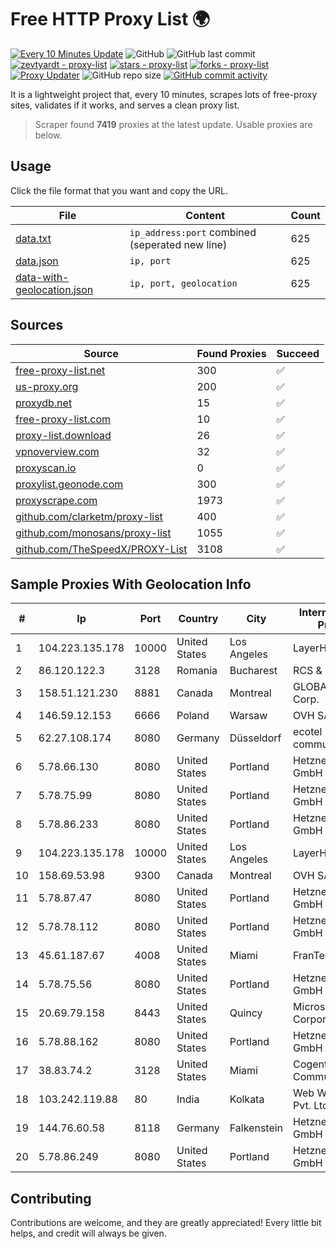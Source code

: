 
# Free HTTP Proxy List 🌍

[![Every 10 Minutes Update](https://github.com/mertguvencli/http-proxy-list/actions/workflows/main.yml/badge.svg?branch=main)](https://github.com/mertguvencli/http-proxy-list/actions/workflows/main.yml)
![GitHub](https://img.shields.io/github/license/mertguvencli/http-proxy-list)
![GitHub last commit](https://img.shields.io/github/last-commit/mertguvencli/http-proxy-list)
[![zevtyardt - proxy-list](https://img.shields.io/static/v1?label=zevtyardt&message=proxy-list&color=blue&logo=github)](https://github.com/zevtyardt/proxy-list "Go to GitHub repo")
[![stars - proxy-list](https://img.shields.io/github/stars/zevtyardt/proxy-list?style=social)](https://github.com/zevtyardt/proxy-list)
[![forks - proxy-list](https://img.shields.io/github/forks/zevtyardt/proxy-list?style=social)](https://github.com/zevtyardt/proxy-list)
[![Proxy Updater](https://github.com/zevtyardt/proxy-list/workflows/Proxy%20Updater/badge.svg)](https://github.com/zevtyardt/proxy-list/actions?query=workflow:"Proxy+Updater")
![GitHub repo size](https://img.shields.io/github/repo-size/zevtyardt/proxy-list)
[![GitHub commit activity](https://img.shields.io/github/commit-activity/m/zevtyardt/proxy-list?logo=commits)](https://github.com/zevtyardt/proxy-list/commits/main)

It is a lightweight project that, every 10 minutes, scrapes lots of free-proxy sites, validates if it works, and serves a clean proxy list.

> Scraper found **7419** proxies at the latest update. Usable proxies are below.

## Usage

Click the file format that you want and copy the URL.

|File|Content|Count|
|----|-------|-----|
|[data.txt](https://raw.githubusercontent.com/mertguvencli/http-proxy-list/main/proxy-list/data.txt)|`ip_address:port` combined (seperated new line)|625|
|[data.json](https://raw.githubusercontent.com/mertguvencli/http-proxy-list/main/proxy-list/data.json)|`ip, port`|625|
|[data-with-geolocation.json](https://raw.githubusercontent.com/mertguvencli/http-proxy-list/main/proxy-list/data-with-geolocation.json)|`ip, port, geolocation`|625|

## Sources

|Source|Found Proxies|Succeed|
|------|-------------|-------|
|[free-proxy-list.net](https://free-proxy-list.net)|300|✅|
|[us-proxy.org](https://www.us-proxy.org)|200|✅|
|[proxydb.net](http://proxydb.net)|15|✅|
|[free-proxy-list.com](https://free-proxy-list.com/?page=&port=&type%5B%5D=http&type%5B%5D=https&up_time=0&search=Search)|10|✅|
|[proxy-list.download](https://www.proxy-list.download/HTTP)|26|✅|
|[vpnoverview.com](https://vpnoverview.com/privacy/anonymous-browsing/free-proxy-servers)|32|✅|
|[proxyscan.io](https://www.proxyscan.io)|0|✅|
|[proxylist.geonode.com](https://proxylist.geonode.com/api/proxy-list?limit=300&page=1&sort_by=lastChecked&sort_type=desc&protocols=http,https)|300|✅|
|[proxyscrape.com](https://api.proxyscrape.com/v2/?request=displayproxies&protocol=http&timeout=10000&country=all&ssl=all&anonymity=all)|1973|✅|
|[github.com/clarketm/proxy-list](https://raw.githubusercontent.com/clarketm/proxy-list/master/proxy-list-raw.txt)|400|✅|
|[github.com/monosans/proxy-list](https://raw.githubusercontent.com/monosans/proxy-list/main/proxies/http.txt)|1055|✅|
|[github.com/TheSpeedX/PROXY-List](https://raw.githubusercontent.com/TheSpeedX/PROXY-List/master/http.txt)|3108|✅|


## Sample Proxies With Geolocation Info

|#|Ip|Port|Country|City|Internet Service Provider|
|-|--|----|-------|----|-------------------------|
|1|104.223.135.178|10000|United States|Los Angeles|LayerHost|
|2|86.120.122.3|3128|Romania|Bucharest|RCS & RDS|
|3|158.51.121.230|8881|Canada|Montreal|GLOBALTELEHOST Corp.|
|4|146.59.12.153|6666|Poland|Warsaw|OVH SAS|
|5|62.27.108.174|8080|Germany|Düsseldorf|ecotel communication ag|
|6|5.78.66.130|8080|United States|Portland|Hetzner Online GmbH|
|7|5.78.75.99|8080|United States|Portland|Hetzner Online GmbH|
|8|5.78.86.233|8080|United States|Portland|Hetzner Online GmbH|
|9|104.223.135.178|10000|United States|Los Angeles|LayerHost|
|10|158.69.53.98|9300|Canada|Montreal|OVH SAS|
|11|5.78.87.47|8080|United States|Portland|Hetzner Online GmbH|
|12|5.78.78.112|8080|United States|Portland|Hetzner Online GmbH|
|13|45.61.187.67|4008|United States|Miami|FranTech Solutions|
|14|5.78.75.56|8080|United States|Portland|Hetzner Online GmbH|
|15|20.69.79.158|8443|United States|Quincy|Microsoft Corporation|
|16|5.78.88.162|8080|United States|Portland|Hetzner Online GmbH|
|17|38.83.74.2|3128|United States|Miami|Cogent Communications|
|18|103.242.119.88|80|India|Kolkata|Web Werks India Pvt. Ltd.|
|19|144.76.60.58|8118|Germany|Falkenstein|Hetzner Online GmbH|
|20|5.78.86.249|8080|United States|Portland|Hetzner Online GmbH|



## Contributing

Contributions are welcome, and they are greatly appreciated! Every
little bit helps, and credit will always be given.

